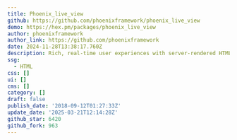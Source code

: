 ```yaml
---
title: Phoenix_live_view
github: https://github.com/phoenixframework/phoenix_live_view
demo: https://hex.pm/packages/phoenix_live_view
author: phoenixframework
author_link: https://github.com/phoenixframework
date: 2024-11-28T13:38:17.760Z
description: Rich, real-time user experiences with server-rendered HTML
ssg:
  - HTML
css: []
ui: []
cms: []
category: []
draft: false
publish_date: '2018-09-12T01:27:33Z'
update_date: '2025-03-21T12:14:28Z'
github_star: 6420
github_fork: 963
---
```

